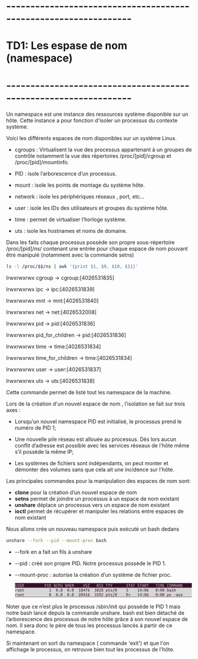 # ----------------------------------------------------------------

# TD1: Les espase de nom (namespace)

# ----------------------------------------------------------------

Un namespace est une instance des ressources système disponible sur un hôte. Cette instance a pour fonction d'isoler un processus du contexte système.

Voici les différents espaces de nom disponibles sur un système Linux.

- cgroups : Virtualisent la vue des processus appartenant à un groupes de contrôle notamment la vue des répertoires  /proc/[pid]/cgroup et /proc/[pid]/mountinfo.

- PID : isole l’arborescence d’un processus.

- mount : isole les points de montage du système hôte.

- network : isole les périphériques réseaux , port, etc…

- user : isole les IDs des utilisateurs et groupes du système hôte.

- time : permet de virtualiser l’horloge système.

- uts : isole les hostnames et noms de domaine.

Dans les faits chaque processus possède son propre sous-répertoire /proc/[pid]/ns/ contenant une entrée pour chaque espace de nom pouvant être manipulé (notamment avec la commande setns)

```bash
ls -l /proc/$$/ns | awk '{print $1, $9, $10, $11}'
```
lrwxrwxrwx cgroup -> cgroup:[4026531835]

lrwxrwxrwx ipc -> ipc:[4026531839]

lrwxrwxrwx mnt -> mnt:[4026531840]

lrwxrwxrwx net -> net:[4026532008]

lrwxrwxrwx pid -> pid:[4026531836]

lrwxrwxrwx pid_for_children -> pid:[4026531836]

lrwxrwxrwx time -> time:[4026531834]

lrwxrwxrwx time_for_children -> time:[4026531834]

lrwxrwxrwx user -> user:[4026531837]

lrwxrwxrwx uts -> uts:[4026531838]

Cette commande permet de listé tout les namespace de la machine.

Lors de la création d'un nouvel espace de nom , l’isolation se fait sur trois axes :

- Lorsqu’un nouvel namespace PID est initialisé, le processus prend le numéro de PID 1;

- Une nouvelle pile réseau est allouée au processus. Dès lors aucun conflit d’adresse est possible avec les services réseaux de l'hôte même s’il possède la même IP;

- Les systèmes de fichiers sont indépendants, on peut monter et démonter des volumes sans que cela ait une incidence sur l'hôte.

Les principales commandes pour la manipulation des espaces de nom sont:

- **clone** pour la création d’un nouvel espace de nom
- **setns** permet de joindre un processus à un espace de nom existant
- **unshare** déplace un processus vers un espace de nom existant
- **ioctl** permet de récupérer et manipuler les relations entre espaces de nom existant

Nous allons crée un nouveau namespace puis exécuté un bash dedans

```bash
unshare --fork --pid --mount-proc bash
```
- --fork en a fait un fils à unshare
- --pid : créé son propre PID. Notre processus possède le PID 1.
- --mount-proc : autorise la création d’un système de fichier proc.

  ![process](assets/process_ns.png)

Noter que ce n’est plus le processus /sbin/init qui possède le PID 1 mais notre bash lancé depuis la commande unshare.  bash est bien détaché de l’arborescence des processus de notre hôte grâce à son nouvel espace de nom. Il sera donc le père de tous les processus lancés à partir de ce namespace.

Si maintenant on sort du namespace ( commande 'exit') et que l'on affichage le processus, on retrouve bien tout les processus de l'hôte.
